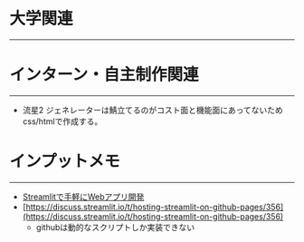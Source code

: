 # 大学関連
* * *
# インターン・自主制作関連
* * *
- 流星2 ジェネレーターは鯖立てるのがコスト面と機能面にあってないためcss/htmlで作成する。
# インプットメモ
* * *
- [Streamlitで手軽にWebアプリ開発](https://www.alpha.co.jp/blog/202304_02)
- [https://discuss.streamlit.io/t/hosting-streamlit-on-github-pages/356](https://discuss.streamlit.io/t/hosting-streamlit-on-github-pages/356)
  - githubは動的なスクリプトしか実装できない

